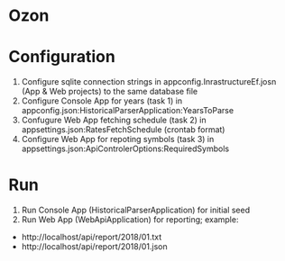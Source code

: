 # Ozon

# Configuration 
1. Configure sqlite connection strings in appconfig.InrastructureEf.josn (App & Web projects) to the same database file
2. Configure Console App for years (task 1) in appconfig.json:HistoricalParserApplication:YearsToParse
3. Confugure Web App fetching schedule (task 2) in appsettings.json:RatesFetchSchedule  (crontab format)
4. Configure Web App for repoting symbols (task 3) in appsettings.json:ApiControlerOptions:RequiredSymbols

# Run
1. Run Console App (HistoricalParserApplication) for initial seed 
2. Run Web App (WebApiApplication) for reporting; example:
* http://localhost/api/report/2018/01.txt
* http://localhost/api/report/2018/01.json
